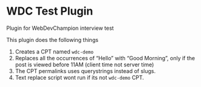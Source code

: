 WDC Test Plugin
===
Plugin for WebDevChampion interview test

This plugin does the following things

1) Creates a CPT named `wdc-demo` 
2) Replaces all the occurrences of “Hello” with “Good Morning”, only if the post is viewed before 11AM (client time not server time)
3) The CPT permalinks uses querystrings instead of slugs.
4) Text replace script wont run if its not `wdc-demo` CPT.